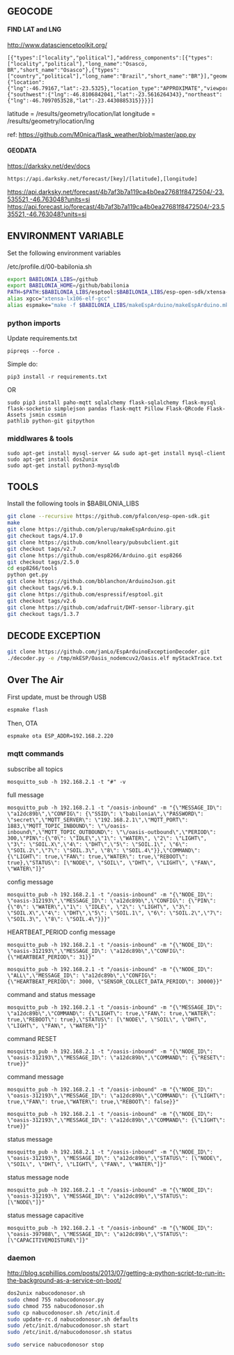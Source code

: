## GEOCODE

#### FIND LAT and LNG
http://www.datasciencetoolkit.org/
```
[{"types":["locality","political"],"address_components":[{"types":["locality","political"],"long_name":"Osasco, BR","short_name":"Osasco"},{"types":["country","political"],"long_name":"Brazil","short_name":"BR"}],"geometry":{"location":{"lng":-46.79167,"lat":-23.5325},"location_type":"APPROXIMATE","viewport":{"southwest":{"lng":-46.8106842041,"lat":-23.5616264343},"northeast":{"lng":-46.7097053528,"lat":-23.4430885315}}}}]
```
latitude = /results/geometry/location/lat
longitude = /results/geometry/location/lng

ref: https://github.com/M0nica/flask_weather/blob/master/app.py


#### GEODATA
https://darksky.net/dev/docs
```
https://api.darksky.net/forecast/[key]/[latitude],[longitude]
```
https://api.darksky.net/forecast/4b7af3b7a119ca4b0ea27681f8472504/-23.535521,-46.763048?units=si
https://api.forecast.io/forecast/4b7af3b7a119ca4b0ea27681f8472504/-23.535521,-46.763048?units=si

## ENVIRONMENT VARIABLE
Set the following environment variables

/etc/profile.d/00-babilonia.sh
```bash
export BABILONIA_LIBS=/github
export BABILONIA_HOME=/github/babilonia
PATH=$PATH:$BABILONIA_LIBS/esptool:$BABILONIA_LIBS/esp-open-sdk/xtensa-lx106-elf/bin
alias xgcc="xtensa-lx106-elf-gcc"
alias espmake="make -f $BABILONIA_LIBS/makeEspArduino/makeEspArduino.mk"
```

### python imports
Update requirements.txt
```
pipreqs --force .
```
Simple do:
```
pip3 install -r requirements.txt
```
OR
```
sudo pip3 install paho-mqtt sqlalchemy flask-sqlalchemy flask-mysql flask-socketio simplejson pandas flask-mqtt Pillow Flask-QRcode Flask-Assets jsmin cssmin
pathlib python-git gitpython
```

### middlwares & tools
```
sudo apt-get install mysql-server && sudo apt-get install mysql-client
sudo apt-get install dos2unix
sudo apt-get install python3-mysqldb
```



## TOOLS
Install the following tools in $BABILONIA_LIBS
```bash
git clone --recursive https://github.com/pfalcon/esp-open-sdk.git
make
git clone https://github.com/plerup/makeEspArduino.git
git checkout tags/4.17.0
git clone https://github.com/knolleary/pubsubclient.git
git checkout tags/v2.7
git clone https://github.com/esp8266/Arduino.git esp8266
git checkout tags/2.5.0
cd esp8266/tools
python get.py
git clone https://github.com/bblanchon/ArduinoJson.git
git checkout tags/v6.9.1
git clone https://github.com/espressif/esptool.git
git checkout tags/v2.6
git clone https://github.com/adafruit/DHT-sensor-library.git
git checkout tags/1.3.7
```

## DECODE EXCEPTION
```bash
git clone https://github.com/janLo/EspArduinoExceptionDecoder.git
./decoder.py -e /tmp/mkESP/Oasis_nodemcuv2/Oasis.elf myStackTrace.txt
```
## Over The Air
First update, must be through USB
```bash
espmake flash
```
Then, OTA
```bash
espmake ota ESP_ADDR=192.168.2.220
```

### mqtt commands

subscribe all topics
```
mosquitto_sub -h 192.168.2.1 -t "#" -v
```
full message
```
mosquitto_pub -h 192.168.2.1 -t "/oasis-inbound" -m "{\"MESSAGE_ID\": \"a12dc89b\",\"CONFIG\": {\"SSID\": \"babilonia\",\"PASSWORD\": \"secret\",\"MQTT_SERVER\": \"192.168.2.1\",\"MQTT_PORT\": 1883,\"MQTT_TOPIC_INBOUND\": \"\/oasis-inbound\",\"MQTT_TOPIC_OUTBOUND\": \"\/oasis-outbound\",\"PERIOD\": 300,\"PIN\":{\"0\": \"IDLE\",\"1\": \"WATER\", \"2\": \"LIGHT\", \"3\": \"SOIL.X\",\"4\": \"DHT\",\"5\": \"SOIL.1\", \"6\": \"SOIL.2\",\"7\": \"SOIL.3\", \"8\": \"SOIL.4\"}},\"COMMAND\": {\"LIGHT\": true,\"FAN\": true,\"WATER\": true,\"REBOOT\": true},\"STATUS\": [\"NODE\", \"SOIL\", \"DHT\", \"LIGHT\", \"FAN\", \"WATER\"]}"
```

config message
```
mosquitto_pub -h 192.168.2.1 -t "/oasis-inbound" -m "{\"NODE_ID\": \"oasis-312193\",\"MESSAGE_ID\": \"a12dc89b\",\"CONFIG\": {\"PIN\":{\"0\": \"WATER\",\"1\": \"IDLE\", \"2\": \"LIGHT\", \"3\": \"SOIL.X\",\"4\": \"DHT\",\"5\": \"SOIL.1\", \"6\": \"SOIL.2\",\"7\": \"SOIL.3\", \"8\": \"SOIL.4\"}}}"
```

HEARTBEAT_PERIOD config message
```
mosquitto_pub -h 192.168.2.1 -t "/oasis-inbound" -m "{\"NODE_ID\": \"oasis-312193\",\"MESSAGE_ID\": \"a12dc89b\",\"CONFIG\": {\"HEARTBEAT_PERIOD\": 31}}"

mosquitto_pub -h 192.168.2.1 -t "/oasis-inbound" -m "{\"NODE_ID\": \"ALL\",\"MESSAGE_ID\": \"a12dc89b\",\"CONFIG\": {\"HEARTBEAT_PERIOD\": 3000, \"SENSOR_COLLECT_DATA_PERIOD\": 30000}}"
```

command and status message
```
mosquitto_pub -h 192.168.2.1 -t "/oasis-inbound" -m "{\"MESSAGE_ID\": \"a12dc89b\",\"COMMAND\": {\"LIGHT\": true,\"FAN\": true,\"WATER\": true,\"REBOOT\": true},\"STATUS\": [\"NODE\", \"SOIL\", \"DHT\", \"LIGHT\", \"FAN\", \"WATER\"]}"
```

command RESET
```
mosquitto_pub -h 192.168.2.1 -t "/oasis-inbound" -m "{\"NODE_ID\": \"oasis-312193\",\"MESSAGE_ID\": \"a12dc89b\",\"COMMAND\": {\"RESET\": true}}"
```

command message
```
mosquitto_pub -h 192.168.2.1 -t "/oasis-inbound" -m "{\"NODE_ID\": \"oasis-312193\",\"MESSAGE_ID\": \"a12dc89b\",\"COMMAND\": {\"LIGHT\": true,\"FAN\": true,\"WATER\": true,\"REBOOT\": false}}"

mosquitto_pub -h 192.168.2.1 -t "/oasis-inbound" -m "{\"NODE_ID\": \"oasis-312193\",\"MESSAGE_ID\": \"a12dc89b\",\"COMMAND\": {\"LIGHT\": true}}"
```

status message
```
mosquitto_pub -h 192.168.2.1 -t "/oasis-inbound" -m "{\"NODE_ID\": \"oasis-312193\", \"MESSAGE_ID\": \"a12dc89b\",\"STATUS\": [\"NODE\", \"SOIL\", \"DHT\", \"LIGHT\", \"FAN\", \"WATER\"]}"
```

status message node
```
mosquitto_pub -h 192.168.2.1 -t "/oasis-inbound" -m "{\"NODE_ID\": \"oasis-312193\", \"MESSAGE_ID\": \"a12dc89b\",\"STATUS\": [\"NODE\"]}"
```
status message capacitive
```
mosquitto_pub -h 192.168.2.1 -t "/oasis-inbound" -m "{\"NODE_ID\": \"oasis-397988\", \"MESSAGE_ID\": \"a12dc89b\",\"STATUS\": [\"CAPACITIVEMOISTURE\"]}"
```

### daemon
http://blog.scphillips.com/posts/2013/07/getting-a-python-script-to-run-in-the-background-as-a-service-on-boot/

```bash
dos2unix nabucodonosor.sh
sudo chmod 755 nabucodonosor.py
sudo chmod 755 nabucodonosor.sh
sudo cp nabucodonosor.sh /etc/init.d
sudo update-rc.d nabucodonosor.sh defaults
sudo /etc/init.d/nabucodonosor.sh start
sudo /etc/init.d/nabucodonosor.sh status

sudo service nabucodonosor stop
```
